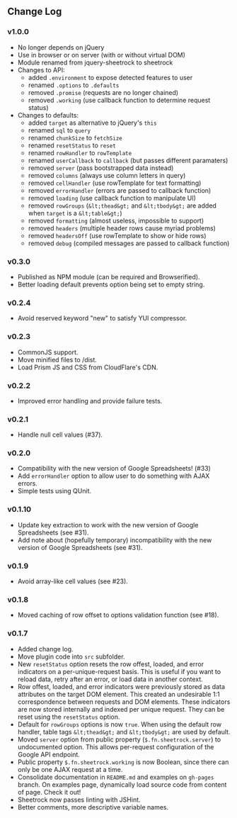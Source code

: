 ## Change Log

### v1.0.0

* No longer depends on jQuery
* Use in browser or on server (with or without virtual DOM)
* Module renamed from jquery-sheetrock to sheetrock
* Changes to API:
  - added `.environment` to expose detected features to user
  - renamed `.options` to `.defaults`
  - removed `.promise` (requests are no longer chained)
  - removed `.working` (use callback function to determine request status)
* Changes to defaults:
  - added `target` as alternative to jQuery's `this`
  - renamed `sql` to `query`
  - renamed `chunkSize` to `fetchSize`
  - renamed `resetStatus` to `reset`
  - renamed `rowHandler` to `rowTemplate`
  - renamed `userCallback` to `callback` (but passes different paramaters)
  - removed `server` (pass bootstrapped data instead)
  - removed `columns` (always use column letters in query)
  - removed `cellHandler` (use rowTemplate for text formatting)
  - removed `errorHandler` (errors are passed to callback function)
  - removed `loading` (use callback function to manipulate UI)
  - removed `rowGroups` (`&lt;thead&gt;` and `&lt;tbody&gt;` are added when
    `target` is a `&lt;table&gt;`)
  - removed `formatting` (almost useless, impossible to support)
  - removed `headers` (multiple header rows cause myriad problems)
  - removed `headersOff` (use rowTemplate to show or hide rows)
  - removed `debug` (compiled messages are passed to callback function)


### v0.3.0

* Published as NPM module (can be required and Browserified).
* Better loading default prevents option being set to empty string.


### v0.2.4

* Avoid reserved keyword "new" to satisfy YUI compressor.


### v0.2.3

* CommonJS support.
* Move minified files to /dist.
* Load Prism JS and CSS from CloudFlare's CDN.


### v0.2.2

* Improved error handling and provide failure tests.


### v0.2.1

* Handle null cell values (#37).


### v0.2.0

* Compatibility with the new version of Google Spreadsheets! (#33)
* Add `errorHandler` option to allow user to do something with AJAX errors.
* Simple tests using QUnit.


### v0.1.10

* Update key extraction to work with the new version of Google Spreadsheets
  (see #31).
* Add note about (hopefully temporary) incompatibility with the new version of
  Google Spreadsheets (see #31).

### v0.1.9

* Avoid array-like cell values (see #23).

### v0.1.8

* Moved caching of row offset to options validation function (see #18).

### v0.1.7

* Added change log.
* Move plugin code into `src` subfolder.
* New `resetStatus` option resets the row offest, loaded, and error indicators
  on a per-unique-request basis. This is useful if you want to reload data,
  retry after an error, or load data in another context.
* Row offest, loaded, and error indicators were previously stored as data
  attributes on the target DOM element. This created an undesirable 1:1
  correspondence between requests and DOM elements. These indicators are now
  stored internally and indexed per unique request. They can be reset using
  the `resetStatus` option.
* Default for `rowGroups` options is now `true`. When using the default row
  handler, table tags `&lt;thead&gt;` and `&lt;tbody&gt;` are used by default.
* Moved `server` option from public property (`$.fn.sheetrock.server`) to
  undocumented option. This allows per-request configuration of the Google API
  endpoint.
* Public property `$.fn.sheetrock.working` is now Boolean, since there can
  only be one AJAX request at a time.
* Consolidate documentation in `README.md` and examples on `gh-pages` branch.
  On examples page, dynamically load source code from content of page. Check
  it out!
* Sheetrock now passes linting with JSHint.
* Better comments, more descriptive variable names.
